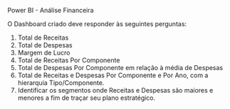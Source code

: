 Power BI - Análise Financeira

O Dashboard criado deve responder às seguintes perguntas:


1. Total de Receitas
2. Total de Despesas
3. Margem de Lucro
4. Total de Receitas Por Componente
5. Total de Despesas Por Componente em relação à média de Despesas
6. Total  de  Receitas e  Despesas Por  Componente  e  Por  Ano, com  a  hierarquia Tipo/Componente.
7.  Identificar os segmentos onde Receitas e Despesas são maiores e menores a fim de traçar seu plano estratégico.